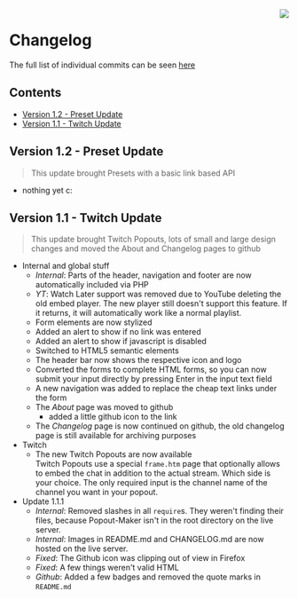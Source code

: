<img src="http://popoutmaker.mitsunee.com/assets/icon64.gif" align="right">

# Changelog

The full list of individual commits can be seen [here](https://github.com/Mitsunee/Popout-Maker/commits/master)

## Contents

- [Version 1.2 - Preset Update](#preset-update)
- [Version 1.1 - Twitch Update](#twitch-update)

<a name="#preset-update"></a>
## Version 1.2 - Preset Update

> This update brought Presets with a basic link based API

- nothing yet c:

<a name="#twitch-update"></a>
## Version 1.1 - Twitch Update

> This update brought Twitch Popouts, lots of small and large design changes and moved the About and Changelog pages to github

- Internal and global stuff
	- *Internal*: Parts of the header, navigation and footer are now automatically included via PHP
	- *YT*: Watch Later support was removed due to YouTube deleting the old embed player. The new player still doesn't support this feature. If it returns, it will automatically work like a normal playlist.
	- Form elements are now stylized
	- Added an alert to show if no link was entered
	- Added an alert to show if javascript is disabled
	- Switched to HTML5 semantic elements
	- The header bar now shows the respective icon and logo
	- Converted the forms to complete HTML forms, so you can now submit your input directly by pressing Enter in the input text field
	- A new navigation was added to replace the cheap text links under the form
	- The *About* page was moved to github
		- added a little github icon to the link
	- The *Changelog* page is now continued on github, the old changelog page is still available for archiving purposes
- Twitch
	- The new Twitch Popouts are now available  
	Twitch Popouts use a special `frame.htm` page that optionally allows to embed the chat in addition to the actual stream. Which side is your choice. The only required input is the channel name of the channel you want in your popout.
- Update 1.1.1
	- *Internal*: Removed slashes in all `require`s. They weren't finding their files, because Popout-Maker isn't in the root directory on the live server.
	- *Internal*: Images in README.md and CHANGELOG.md are now hosted on the live server.
	- *Fixed*: The Github icon was clipping out of view in Firefox
	- *Fixed*: A few things weren't valid HTML
	- *Github*: Added a few badges and removed the quote marks in `README.md`